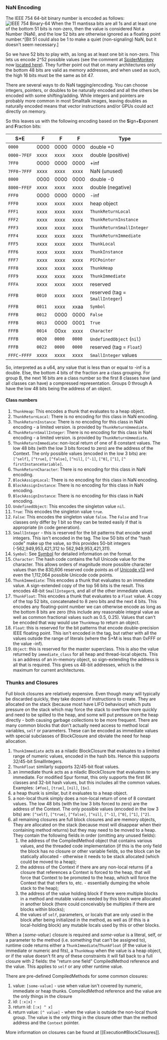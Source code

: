 ### NaN Encoding
The IEEE 754 64-bit binary number is encoded as follows:
	![IEEE 754 Binary-64](images/Pasted%20image%2020210311212924.png)
When the 11 mantissa bits are all 1s and at least one of the bottom 51 bits is non-zero, then the value is considered Not a Number (NaN), and the low 52 bits are otherwise ignored as a floating point number.^[Bit 51 could also be 1 to make a quiet (non-signaling) NaN, but it doesn't seem necessary.]

So we have 52 bits to play with, as long as at least one bit is non-zero. This lets us encode 2^52 possible values (see the comment at [SpiderMonkey](https://github.com/ricardoquesada/Spidermonkey/blob/4a75ea2543408bd1b2c515aa95901523eeef7858/js/src/gdb/mozilla/jsval.py) now [located here](https://spidermonkey.dev/)). They further point out that on many architectures only the bottom 48 bits are valid as memory addresses, and when used as such, the high 16 bits must be the same as bit 47.

There are several ways to do NaN tagging/encoding. You can choose integers, pointers, or doubles to be naturally encoded and all the others be encoded with some shifting/adding. While integers and pointers are probably more common in most Smalltalk images, leaving doubles as naturally encoded means that vector instructions and/or GPUs could act directly on memory.

So this leaves us with the following encoding based on the **S**ign+**E**xponent and **F**raction bits:

| S+E           | F      | F      | F      | Type                            |
| ------------- | ------ | ------ | ------ | ------------------------------- |
| `0000`        | 0000   | 0000   | 0000   | double  +0                      |
| `0000`-`7FEF` | xxxx   | xxxx   | xxxx   | double (positive)               |
| `7FF0`        | 0000   | 0000   | 0000   | +inf                            |
| `7FF0`-`7FFF` | xxxx   | xxxx   | xxxx   | NaN (unused)                    |
| `8000`        | 0000   | 0000   | 0000   | double     -0                   |
| `8000`-`FFEF` | xxxx   | xxxx   | xxxx   | double (negative)               |
| `FFF0`        | 0000   | 0000   | 0000   | -inf                            |
| `FFF0`        | xxxx   | xxxx   | xxxx   | heap object                     |
| `FFF1`        | xxxx   | xxxx   | xxxx   | `ThunkReturnLocal`              |
| `FFF2`        | xxxx   | xxxx   | xxxx   | `ThunkReturnInstance`           |
| `FFF3`        | xxxx   | xxxx   | xxxx   | `ThunkReturnSmallInteger`       |
| `FFF4`        | xxxx   | xxxx   | xxxx   | `ThunkReturnImmediate`          |
| `FFF5`        | xxxx   | xxxx   | xxxx   | `ThunkLocal`                    |
| `FFF6`        | xxxx   | xxxx   | xxxx   | `ThunkInstance`                 |
| `FFF7`        | xxxx   | xxxx   | xxxx   | `PICPointer`                    |
| `FFF8`        | xxxx   | xxxx   | xxxx   | `ThunkHeap`                     |
| `FFF9`        | xxxx   | xxxx   | xxxx   | `ThunkImmediate`                |
| `FFFA`        | xxxx   | xxxx   | xxxx   | reserved                        |
| `FFFB`        | `0010` | xxxx   | xxxx   | reserved (tag = `SmallInteger`) |
| `FFFB`        | `0011` | xxxx   | xxaa   | `Symbol`                        |
| `FFFB`        | `0012` | 0000   | 0000   | `False`                         |
| `FFFB`        | `0013` | 0000   | 0001   | `True`                          |
| `FFFB`        | `0014` | 00xx   | xxxx   | `Character`                     |
| `FFFB`        | `0020` | `0000` | `0000` | `UndefinedObject` (`nil`)       |
| `FFFB`        | `0022` | `0000` | `0000` | reserved (tag = `Float`)        |
| `FFFC`-`FFFF` | xxxx   | xxxx   | xxxx   | `SmallInteger` values           |

So, interpreted as a u64, any value that is less than or equal to -inf is a double. Else, the bottom 4 bits of the fraction are a class grouping. For group B, the next 16 bits are a class number so the first 8 classes have (and all classes can have) a compressed representation. 
Groups 0 through A have the low 48 bits being the address of an object.

#### Class numbers
1. `ThunkHeap`: This encodes a thunk that evaluates to a heap object.
2. `ThunkReturnLocal`: There is no encoding for this class in NaN encoding.
3. `ThunkReturnInstance`: There is no encoding for this class in NaN encoding - a limited version. is provided by `ThunkReturnUmmediate`.
4.  `ThunkReturnSmallInteger`: There is no encoding for this class in NaN encoding - a limited version. is provided by `ThunkReturnUmmediate`.
5. `ThunkReturnImmediate`: non-local return of one of 8 constant values. The low 48 bits (with the low 3 bits forced to zero) are the address of the Context. The only possible values (encoded in the low 3 bits) are: `[^self]`, `[^true]`, `[^false]`, `[^nil]`, `[^-1]`, `[^0]`, `[^1]`, `[^ firstInstanceVariable]`.
6. `ThunkReturnCharacter`: There is no encoding for this class in NaN encoding.
7. `BlockAssignLocal`: There is no encoding for this class in NaN encoding.
8. `BlockAssignInstance`: There is no encoding for this class in NaN encoding.
9. `BlockAssignInstance`: There is no encoding for this class in NaN encoding.
10. `UndefinedObject`: This encodes the singleton value `nil`.
11. `True`: This encodes the singleton value `true`.
12. `False`: This encodes the singleton value `false`. The `False` and `True` classes only differ by 1 bit so they can be tested easily if that is appropriate (in code generation).
13. `SmallInteger` - this is reserved for the bit patterns that encode small integers. This isn't encoded in the tag. The low 50 bits of the "hash code" make up the value, so this provides 50-bit integers (-562,949,953,421,312 to 562,949,953,421,311).
14. `Symbol`: See [Symbol](Symbol.md) for detailed information on the format.
15. `Character`: The hash code contains the full Unicode value for the character. This allows orders of magnitude more possible character values than the 830,606 reserved code points as of [Unicode v13](https://www.unicode.org/versions/stats/charcountv13_0.html) and even the 1,112,064 possible Unicode code points.
16. `ThunkImmediate`: This encodes  a thunk that evaluates to an immediate value. A sign-extended copy of the top 56 bits is the result. This encodes 48-bit `SmallInteger`s, and all of the other immediate values.
17. `ThunkFloat`: This encodes  a thunk that evaluates to a `Float` value. A copy of the top 52 bits, concatenated to 8 zero bits and the next 4 bits. This encodes any floating-point number we can otherwise encode as long as the bottom 8 bits are zero (this include any reasonable integral value as well as common fractional values such as 0.5, 0.25). Values that can't be encoded that way would use `ThunkHeap` to return an object.
18. `Float`: this is reserved  for the bit patterns that encode double-precision IEEE floating point. This isn't encoded in the tag, but rather with all the values outside the range of literals (where the S+M is less than 0xFFF or the value -inf).
19. `Object`: this is reserved for the master superclass. This is also the value returned by `immediate_class` for all heap and thread-local objects. This is an address of an in-memory object, so sign-extending the address is all that is required. This gives us 48-bit addresses, which is the maximum for current architectures. 

### Thunks and Closures
Full block closures are relatively expensive. Even though many will typically be discarded quickly, they take dozens of instructions to create. They are allocated on the stack (because most have LIFO behaviour) which puts pressure on the stack which may force the stack to overflow more quickly and need to be spilled to the heap, and some will put pressure on the heap directly - both causing garbage collections to be more frequent. There are many common blocks that don't actually need access to method local variables, `self` or parameters. These can be encoded as immediate values with special subclasses of BlockClosure and obviate the need for heap allocation. 
1. `ThunkImmediate` acts as a niladic BlockClosure that evaluates to a limited range of numeric values, encoded in the hash bits. Hence this supports 32/45-bit SmallIntegers.
2. `ThunkFloat` similarly supports 32/45-bit float values.
3. an immediate thunk acts as a niladic BlockClosure that evaluates to any immediate. For modified Spur format, this only supports  the first 8K classes and 32-bit hash values, but this includes all the common values. Examples: `[#foo]`, `[true]`, `[nil]`, `[$x]`.
4. a heap thunk is similar, but it evaluates to a heap object.
5. a non-local thunk simply does a non-local return of one of 8 constant values. The low 48 bits (with the low 3 bits forced to zero) are the address of the Context. The only possible values (encoded in the low 3 bits) are: `[^self]`, `[^true]`, `[^false]`, `[^nil]`, `[^-1]`, `[^0]`, `[^1]`, `[^2]`.
6. all remaining closures are full block closures and are memory objects, They are allocated on the stack (because most will disappear when their containing method returns) but they may need to be moved to a heap. They contain the following fields in order (omitting any unused fields):
	1. the address of the CompiledMethod object that contains various values, and the threaded code implementation (if this is the only field the block has no closure or other variable fields, so the block can be statically allocated - otherwise it needs to be stack allocated (which could be moved to a heap);
	2. the address of the Context if there are any non-local returns (if a closure that references a Context is forced to the heap, that will force that Context to be promoted to the heap, which will force the Context that that refers to, etc. - essentially dumping the whole stack to the heap);
	3. the address of the value holding block if there were multiple blocks in a method and mutable values needed by this block were allocated in another block (there could conceivably be multiples if there are blocks within blocks);
	4. the values of `self`, parameters, or locals that are only used in the block after being initialized in the method, as well as (if this is a local-holding block) any mutable locals used by this or other blocks.

When a `[`*some-value*`]` closure is required and *some-value* is a literal, self, or a parameter to the method (i.e. something that can't be assigned to), runtime code returns either a `ThunkImmediate`/`ThunkFloat` (if the value is immediate or numeric and fits), a `ThunkHeap` when the value is a heap object, or if the value doesn't fit any of these constraints it will fall back to a full closure with 2 fields: the "return one field" CompiledMethod reference and the value. This applies to `self` or any other runtime value.

There are pre-defined CompiledMethods for some common closures:
1. value:  `[some-value]` - use when value isn't covered by numeric, immediate or heap thunks. CompiledMethod reference and the value are the only things in the closure 
2. id: `[:x|x]` - 
3. return id: `[:x| ^ x]`
4. return value: `[^ value]` - when the value is outside the non-local thunk group. The value is the only thing in the closure other than the method address and the `Context` pointer.

More information on closures can be found at [[Execution#BlockClosures]].
